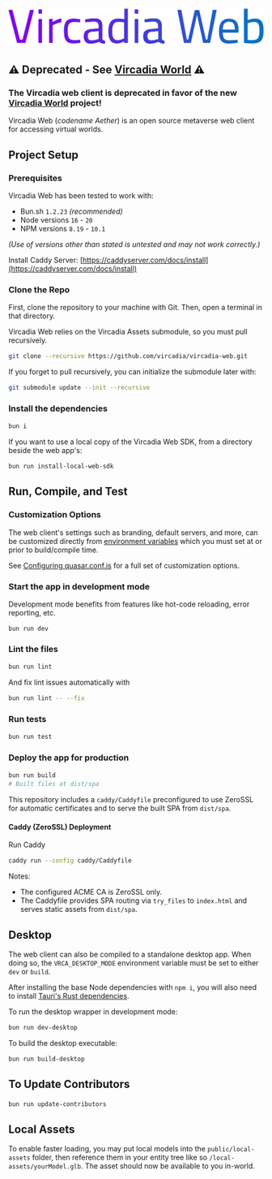 # ![Vircadia Web](https://raw.githubusercontent.com/vircadia/vircadia-assets/master/images/branding/vircadia_web_text_logo.svg)

## ⚠️ Deprecated - See [Vircadia World](https://github.com/vircadia/vircadia-world) ⚠️
### The Vircadia web client is deprecated in favor of the new [Vircadia World](https://github.com/vircadia/vircadia-world) project!

Vircadia Web (*codename Aether*) is an open source metaverse web client for accessing virtual worlds.

## Project Setup

### Prerequisites

Vircadia Web has been tested to work with:

* Bun.sh `1.2.23` *(recommended)*
* Node versions `16` - `20`
* NPM versions `8.19` - `10.1`

*(Use of versions other than stated is untested and may not work correctly.)*

Install Caddy Server: [https://caddyserver.com/docs/install](https://caddyserver.com/docs/install)

### Clone the Repo

First, clone the repository to your machine with Git. Then, open a terminal in that directory.

Vircadia Web relies on the Vircadia Assets submodule, so you must pull recursively.

```sh
git clone --recursive https://github.com/vircadia/vircadia-web.git
```

If you forget to pull recursively, you can initialize the submodule later with:
```sh
git submodule update --init --recursive
```

### Install the dependencies

```sh
bun i
```

If you want to use a local copy of the Vircadia Web SDK, from a directory beside the web app's:
```sh
bun run install-local-web-sdk
```

## Run, Compile, and Test

### Customization Options

The web client's settings such as branding, default servers, and more, can be customized directly from [environment variables](https://github.com/vircadia/vircadia-web/blob/master/quasar.conf.js#L131) which you must set at or prior to build/compile time.

See [Configuring quasar.conf.js](https://v2.quasar.dev/quasar-cli/quasar-conf-js) for a full set of customization options.

### Start the app in development mode

Development mode benefits from features like hot-code reloading, error reporting, etc.

```
bun run dev
```

### Lint the files

```sh
bun run lint
```

And fix lint issues automatically with

```sh
bun run lint -- --fix
```

### Run tests

```sh
bun run test
```

### Deploy the app for production

```sh
bun run build
# Built files at dist/spa
```

This repository includes a `caddy/Caddyfile` preconfigured to use ZeroSSL for automatic certificates and to serve the built SPA from `dist/spa`.

#### Caddy (ZeroSSL) Deployment

Run Caddy
```sh
caddy run --config caddy/Caddyfile
```

Notes:
- The configured ACME CA is ZeroSSL only.
- The Caddyfile provides SPA routing via `try_files` to `index.html` and serves static assets from `dist/spa`.

## Desktop

The web client can also be compiled to a standalone desktop app. When doing so, the `VRCA_DESKTOP_MODE` environment variable must be set to either `dev` or `build`.

After installing the base Node dependencies with `npm i`, you will also need to install [Tauri's Rust dependencies](https://tauri.app/v1/guides/getting-started/prerequisites).

To run the desktop wrapper in development mode:
```sh
bun run dev-desktop
```

To build the desktop executable:
```sh
bun run build-desktop
```

## To Update Contributors

```sh
bun run update-contributors
```

## Local Assets

To enable faster loading, you may put local models into the `public/local-assets` folder, then reference them in your entity tree like so `/local-assets/yourModel.glb`. The asset should now be available to you in-world.